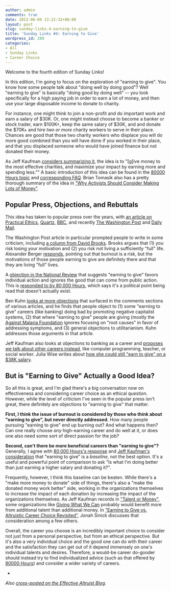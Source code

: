 ```yaml
---
author: admin
comments: true
date: 2013-06-09 13:22:32+00:00
layout: post
slug: sunday-links-4-earning-to-give
title: 'Sunday Links #4: Earning to Give'
wordpress_id: 209
categories:
- All
- Sunday Links
- Career Choice
---
```


Welcome to the fourth edition of Sunday Links!

In this edition, I'm going to focus on the exploration of "earning to give".  You know how some people talk about "doing well by doing good"?  Well "earning to give" is basically "doing good by doing well" -- you look specifically for a high paying job in order to earn a lot of money, and then use your large disposable income to donate to charity.

For instance, one might think to join a non-profit and do important work and earn a salary of $30K.  Or, one might instead choose to become a banker or stock trader, earn $100K+, keep the same salary of $30K, and and donate the $70K+ and hire _two or more_ charity workers to serve in their place.  Chances are good that those two charity workers who displace you will do more good combined than you will have done if you worked in their place, and that you displaced someone who would have joined finance but not donated their money.

As Jeff Kaufman [considers summarizing it](http://www.jefftk.com/news/2013-03-11), the idea is to "[g]ive money to the most effective charities, and maximize your impact by earning more and spending less.""  A basic introduction of this idea can be found in the [80000 Hours topic](http://80000hours.org/earning-to-give) and [corresponding FAQ](http://80000hours.org/faq#faq-what-is-earning-to-give).  Brian Tomasik also has a pretty thorough summary of the idea in ["Why Activists Should Consider Making Lots of Money"](http://www.utilitarian-essays.com/make-money.html).


## Popular Press, Objections, and Rebuttals

This idea has taken to popular press over the years, with [an article on Practical Ethics](http://blog.practicalethics.ox.ac.uk/2011/11/banking-as-an-ethical-career/), [Quartz](http://qz.com/57254/to-save-the-world-dont-get-a-job-at-a-charity-go-work-on-wall-street/), [BBC](http://www.bbc.co.uk/news/education-15820786), and recently [The Washington Post](http://www.washingtonpost.com/blogs/wonkblog/wp/2013/05/31/join-wall-street-save-the-world/?tid=ts_carousel) and [Daily Mail](http://www.dailymail.co.uk/news/article-2334682/Young-professionals-joining-Wall-Street-save-world.html).

The Washington Post article in particular prompted people to write in some criticism, including [a column from David Brooks](http://www.nytimes.com/2013/06/04/opinion/brooks-the-way-to-produce-a-person.html?_r=1).  Brooks argues that (1) you risk losing your motivation and (2) you risk not living a sufficiently "full" life.  Alexander Berger [responds](http://marginalchange.blogspot.ca/2013/06/2013-david-brooks-vs-2011-david-brooks.html), pointing out that burnout is a risk, but the motivations of those people earning to give are definitely there and that they are living "full" lives.

A [objection in the National Review](http://www.nationalreview.com/agenda/349841/rise-singerians-reihan-salam) that suggests "earning to give" favors individual action and ignores the good that can come from public action.  This is [responded to by 80,000 Hours](http://80000hours.org/blog/227-80-000-hours-in-the-washington-post-our-responses-to-the-coverage), which says it's a political point being read that doesn't actually exist.

Ben Kuhn [looks at more objections](http://www.benkuhn.net/etg-objections) that surfaced in the comments sections of various articles, and he finds that people object to (1) some "earning to give" careers (like banking) doing bad by promoting negative capitalist systems, (2) that where "earning to give" people are giving (mostly the [Against Malaria Foundation](http://www.againstmalaria.com) ignores focusing on "root causes" in favor of addressing symptoms, and (3) general objections to utilitarianism.  Kuhn addresses those arguments in that article.

Jeff Kaufman also looks at objections to banking as a career and [proposes we talk about other careers instead](http://www.jefftk.com/news/2013-06-03), like computer programming, teacher, or social worker.  Julia Wise writes about [how she could still "earn to give" on a $38K salary](http://www.givinggladly.com/2013/06/whats-it-like-to-give-half.html).


## But is "Earning to Give" Actually a Good Idea?

So all this is great, and I'm glad there's a big conversation now on effectiveness and considering career choice as an ethical question.  However, while the level of criticism I've seen in the popular press isn't great, there definitely are objections to "earning to give" that matter.

**First, I think the issue of burnout is considered by those who think about "earning to give", but never directly addressed.**  How many people pursuing "earning to give" end up burning out?   And what happens then?  Can one really choose _any_ high-earning career and do well at it, or does one also need some sort of direct passion for the job?

**Second, can't there be more beneficial careers than "earning to give"?** Generally, I agree with [80,000 Hours's response](http://80000hours.org/blog/227-80-000-hours-in-the-washington-post-our-responses-to-the-coverage) and [Jeff Kaufman's consideration](http://www.jefftk.com/news/2013-03-02) that "earning to give" is a _baseline_, not the best option.  It's a useful and powerful point of comparison to ask "Is what I'm doing better than just earning a higher salary and donating it?".

Frequently, however, I think this baseline can be beaten.  While there's a "make more money to donate" side of things, there's also a "make the donated money work better" side, working in the organizations themselves to increase the impact of each donation by increasing the impact of the organizations themselves.  As Jeff Kaufman records in ["Talent or Money"](http://www.jefftk.com/news/2013-05-20), some organizations like [Giving What We Can](http://www.givingwhatwecan.org) probably would benefit more from additional talent than additional money.  In ["Earning to Give vs. Altruistic Career Choice Revisited"](http://www.effective-altruism.com/node/31), Jonah Sinick discusses that consideration among a few others.

Overall, the career you choose is an incredibly important choice to consider not just from a personal perspective, but from an ethical perspective.  But it's also a very individual choice and the good one can do with their career and the satisfaction they can get out of it depend immensely on one's individual talents and desires.  Therefore, a would-be career do-gooder should instead try to find individualized advice (such as that offered by [80000 Hours](http://www.80000hours.org)) and consider a wider variety of careers.

-

_Also [cross-posted on the Effective Altruist Blog](http://effective-altruism.com/what-earning-give-0)._